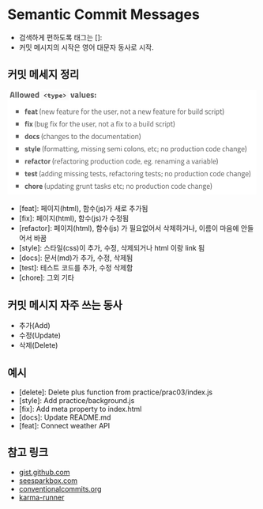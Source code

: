 # Semantic Commit Messages

- 검색하게 편하도록 태그는 []:
- 커밋 메시지의 시작은 영어 대문자 동사로 시작.

## 커밋 메세지 정리

![demo](./images/values.png)

- [feat]: 페이지(html), 함수(js)가 새로 추가됨
- [fix]: 페이지(html), 함수(js)가 수정됨
- [refactor]: 페이지(html), 함수(js) 가 필요없어서 삭제하거나, 이름이 마음에 안들어서 바꿈
- [style]: 스타일(css)이 추가, 수정, 삭제되거나 html 이랑 link 됨
- [docs]: 문서(md)가 추가, 수정, 삭제됨
- [test]: 테스트 코드를 추가, 수정 삭제함
- [chore]: 그외 기타

## 커밋 메시지 자주 쓰는 동사

- 추가(Add)
- 수정(Update)
- 삭제(Delete)

## 예시
- [delete]: Delete plus function from practice/prac03/index.js
- [style]: Add practice/background.js
- [fix]: Add meta property to index.html
- [docs]: Update README.md
- [feat]: Connect weather API

## 참고 링크

- [gist.github.com](https://gist.github.com/joshbuchea/6f47e86d2510bce28f8e7f42ae84c716)
- [seesparkbox.com](https://seesparkbox.com/foundry/semantic_commit_messages)
- [conventionalcommits.org](https://www.conventionalcommits.org/en/v1.0.0/)
- [karma-runner](http://karma-runner.github.io/1.0/dev/git-commit-msg.html)
